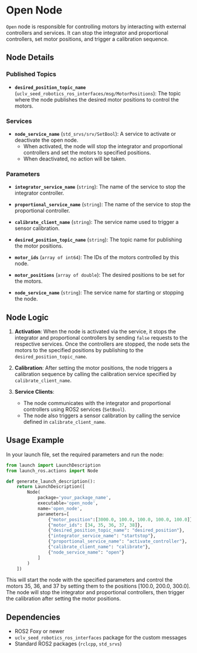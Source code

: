 
# Open Node

`Open` node is responsible for controlling motors by interacting with external controllers and services. It can stop the integrator and proportional controllers, set motor positions, and trigger a calibration sequence.

## Node Details

### Published Topics
- **`desired_position_topic_name`** (`uclv_seed_robotics_ros_interfaces/msg/MotorPositions`): 
  The topic where the node publishes the desired motor positions to control the motors.

### Services
- **`node_service_name`** (`std_srvs/srv/SetBool`): 
  A service to activate or deactivate the open node. 
  - When activated, the node will stop the integrator and proportional controllers and set the motors to specified positions.
  - When deactivated, no action will be taken.

### Parameters
- **`integrator_service_name`** (`string`): 
  The name of the service to stop the integrator controller.
  
- **`proportional_service_name`** (`string`): 
  The name of the service to stop the proportional controller.

- **`calibrate_client_name`** (`string`): 
  The service name used to trigger a sensor calibration.

- **`desired_position_topic_name`** (`string`): 
  The topic name for publishing the motor positions.

- **`motor_ids`** (`array of int64`): 
  The IDs of the motors controlled by this node.

- **`motor_positions`** (`array of double`): 
  The desired positions to be set for the motors.

- **`node_service_name`** (`string`): 
  The service name for starting or stopping the node.

## Node Logic

1. **Activation**: When the node is activated via the service, it stops the integrator and proportional controllers by sending `false` requests to the respective services. Once the controllers are stopped, the node sets the motors to the specified positions by publishing to the `desired_position_topic_name`.

2. **Calibration**: After setting the motor positions, the node triggers a calibration sequence by calling the calibration service specified by `calibrate_client_name`.

3. **Service Clients**: 
   - The node communicates with the integrator and proportional controllers using ROS2 services (`SetBool`).
   - The node also triggers a sensor calibration by calling the service defined in `calibrate_client_name`.

## Usage Example

In your launch file, set the required parameters and run the node:

```python
from launch import LaunchDescription
from launch_ros.actions import Node

def generate_launch_description():
    return LaunchDescription([
        Node(
            package='your_package_name',
            executable='open_node',
            name='open_node',
            parameters=[
                {"motor_position":[3000.0, 100.0, 100.0, 100.0, 100.0]},
                {"motor_ids": [34, 35, 36, 37, 38]},
                {"desired_position_topic_name": "desired_position"},
                {"integrator_service_name": "startstop"},
                {"proportional_service_name": "activate_controller"},
                {"calibrate_client_name": "calibrate"},
                {"node_service_name": "open"}
            ]
        )
    ])
```

This will start the node with the specified parameters and control the motors 35, 36, and 37 by setting them to the positions [100.0, 200.0, 300.0]. The node will stop the integrator and proportional controllers, then trigger the calibration after setting the motor positions.

## Dependencies

- ROS2 Foxy or newer
- `uclv_seed_robotics_ros_interfaces` package for the custom messages
- Standard ROS2 packages (`rclcpp`, `std_srvs`)
